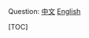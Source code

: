 
Question: 
[中文](https://leetcode-cn.com/problems/242)
[English](https://leetcode.com/problems/242)

[TOC]
